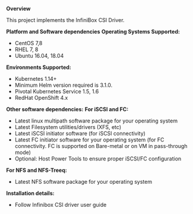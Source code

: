 **Overview**
  
  This project implements the InfiniBox CSI Driver.

**Platform and Software dependencies**
  **Operating Systems Supported:**
  - CentOS 7,8
  - RHEL 7, 8
  - Ubuntu 16.04, 18.04
      
  **Environments Supported:**
  - Kubernetes 1.14+
  - Minimum Helm version required is 3.1.0.
  - Pivotal Kubernetes Service 1.5, 1.6
  - RedHat OpenShift 4.x

**Other software dependencies:**
  **For iSCSI and FC:**
  - Latest linux multipath software package for your operating system
  - Latest Filesystem utilities/drivers (XFS, etc)
  - Latest iSCSI initiator software (for iSCSI connectivity)
  - Latest FC initiator software for your operating system (for FC connectivity. FC is supported on Bare-metal or on VM in pass-through mode)
  - Optional: Host Power Tools to ensure proper iSCSI/FC configuration

  **For NFS and NFS-Treeq:** 
  - Latest NFS software package for your operating system
 

**Installation details:**
   - Follow Infinibox CSI driver user guide

 
